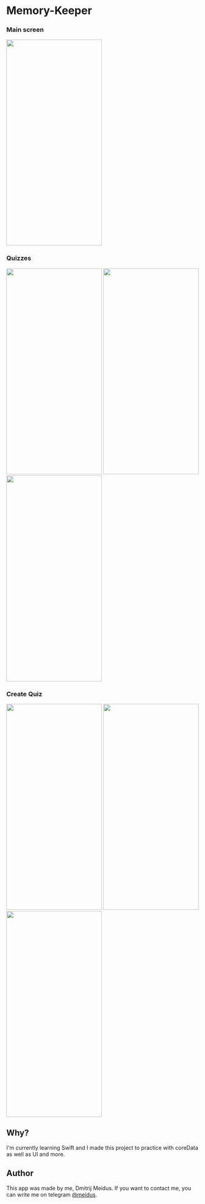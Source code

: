 # Memory-Keeper

### Main screen
<img src="https://user-images.githubusercontent.com/55667177/220436121-3164136d-be47-439a-aa4e-eb61d8b6c279.png" width="250" height="540">

### Quizzes
<img src="https://user-images.githubusercontent.com/55667177/220436554-cd82e1d0-7edd-4fdc-90af-ef622753936b.png" width="250" height="540">        <img src="https://user-images.githubusercontent.com/55667177/220436639-40934bd5-fd3d-4a4e-a969-ad853e99fd9c.png" width="250" height="540">        <img src="https://user-images.githubusercontent.com/55667177/220437096-369abcf0-8c7d-4639-b894-914708d375f3.png" width="250" height="540">

### Create Quiz
<img src="https://user-images.githubusercontent.com/55667177/220437765-ab8858db-b8ab-48e6-8e37-f6d88699697a.png" width="250" height="540">        <img src="https://user-images.githubusercontent.com/55667177/220437532-e1b1e5a4-eec7-4f13-82b5-66a12f0d072b.png" width="250" height="540">        <img src="https://user-images.githubusercontent.com/55667177/220437576-47fc7791-0e04-41a2-adee-f147180c52d5.png" width="250" height="540">

## Why?

I'm currently learning Swift and I made this project to practice with coreData as well as UI and more.

## Author

This app was made by me, Dmitrij Meidus. If you want to contact me, you can write me on telegram [@meidus](https://t.me/meidus).

